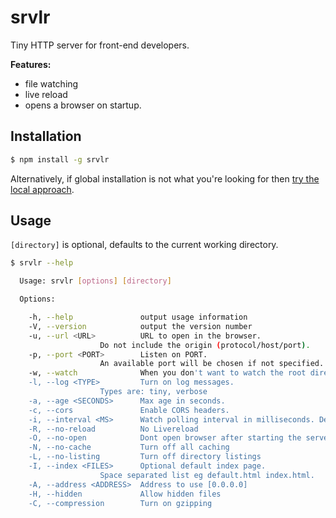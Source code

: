 # srvlr

Tiny HTTP server for front-end developers.

**Features:**

* file watching
* live reload
* opens a browser on startup.

## Installation

```sh
$ npm install -g srvlr
```

Alternatively, if global installation is not what you're looking for then [try the local approach]().

## Usage

`[directory]` is optional, defaults to the current working directory.

```sh
$ srvlr --help

  Usage: srvlr [options] [directory]

  Options:

    -h, --help               output usage information
    -V, --version            output the version number
    -u, --url <URL>          URL to open in the browser.
                    Do not include the origin (protocol/host/port).
    -p, --port <PORT>        Listen on PORT. 
                    An available port will be chosen if not specified.
    -w, --watch              When you don't want to watch the root directory.
    -l, --log <TYPE>         Turn on log messages.
                    Types are: tiny, verbose
    -a, --age <SECONDS>      Max age in seconds.
    -c, --cors               Enable CORS headers.
    -i, --interval <MS>      Watch polling interval in milliseconds. Default 500.
    -R, --no-reload          No Livereload
    -O, --no-open            Dont open browser after starting the server
    -N, --no-cache           Turn off all caching
    -L, --no-listing         Turn off directory listings
    -I, --index <FILES>      Optional default index page. 
                    Space separated list eg default.html index.html.
    -A, --address <ADDRESS>  Address to use [0.0.0.0]
    -H, --hidden             Allow hidden files
    -C, --compression        Turn on gzipping

```
